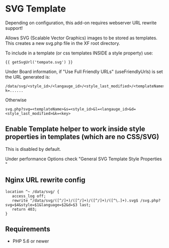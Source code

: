 # SVG Template

Depending on configuration, this add-on requires webserver URL rewrite support!

Allows SVG (Scalable Vector Graphics) images to be stored as templates. This creates a new svg.php file in the XF root directory.

To include in a template (or css templates INSIDE a style property) use:
```
{{ getSvgUrl('tempate.svg') }}
```

Under Board information, if "Use Full Friendly URLs" (useFriendlyUrls) is set the URL generated is:
```
/data/svg/<style_id>/<langauge_id>/<style_last_modified>/<templateName>.svg?k=......
```
Otherwise
```
svg.php?svg=<templateName>&s=<style_id>&l=<langauge_id>&d=<style_last_modified>&k=<key>
```


## Enable Template helper to work inside style properties in templates (which are no CSS/SVG)

This is disabled by default.

Under performance Options check "General SVG Template Style Properties "

## Nginx URL rewrite config

```
location ^~ /data/svg/ {
   access_log off;
   rewrite ^/data/svg/([^/]+)/([^/]+)/([^/]+)/([^\.]+).svg$ /svg.php?svg=$4&style=$1&language=$2&d=$3 last;
   return 403;
}
```

## Requirements

- PHP 5.6 or newer